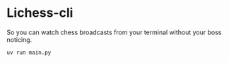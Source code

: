 # Lichess-cli

So you can watch chess broadcasts from your terminal without your boss
noticing.

```
uv run main.py
```
